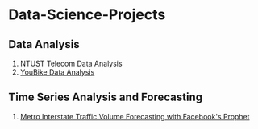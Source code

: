 # Data-Science-Projects

## Data Analysis
1. NTUST Telecom Data Analysis
2. [YouBike Data Analysis](https://github.com/dtsai7/Data-Science-Portfolio/blob/master/YouBike_EDA.ipynbb)


## Time Series Analysis and Forecasting
1. [Metro Interstate Traffic Volume Forecasting with Facebook's Prophet](https://github.com/dtsai7/Data-Science-Portfolio/blob/master/Metro_Interstate_Traffic_Volume-(Time%20Series%20Forecasts%20w.%20Facebook’s%20Prophet).ipynb)

